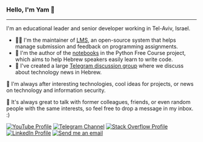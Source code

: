 ### Hello, I'm Yam 👋

----

I'm an educational leader and senior developer working in Tel-Aviv, Israel.

- 👨‍💻 I'm the maintainer of [LMS](https://github.com/PythonFreeCourse/lms), an open-source system that helps manage submission and feedback on programming assignments.
- 📖 I'm the author of the [notebooks](https://github.com/PythonFreeCourse/Notebooks) in the Python Free Course project, which aims to help Hebrew speakers easily learn to write code.
- 📰 I've created a large [Telegram discussion group](https://t.me/shiftech2) where we discuss about technology news in Hebrew.

🔭 I'm always after interesting technologies, cool ideas for projects, or news on technology and information security.

📝 It's always great to talk with former colleagues, friends, or even random people with the same interests, so feel free to drop a message in my inbox. :) 

<a href="https://www.youtube.com/channel/UC8quF5GX0kA1RjV2K6BpHlQ" target="_blank"><img src="https://img.shields.io/badge/YouTube-c4302b?logo=YouTube&style=for-the-badge&logoWidth=20" alt="YouTube Profile" /></a>
<a href="https://t.me/shiftech" target="_blank"><img src="https://img.shields.io/badge/Telegram-0088cc?logo=Telegram&style=for-the-badge" alt="Telegram Channel" /></a>
<a href="https://stackoverflow.com/users/1058671/infinity" target="_blank"><img src="https://img.shields.io/badge/StackOverflow-gray?logo=stackoverflow&style=for-the-badge" alt="Stack Overflow Profile" /></a>
<a href="https://www.linkedin.com/in/mesicka" target="_blank"><img src="https://img.shields.io/badge/LinkedIn-0077b5?logo=LinkedIn&style=for-the-badge" alt="LinkedIn Profile" /></a>
<a href="mailto:yammesicka+gh@gmail.com" target="_blank"><img src="https://img.shields.io/badge/gmail-D14836?logo=gmail&style=for-the-badge" alt="Send me an email" /></a>
